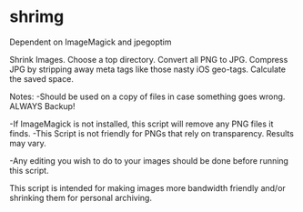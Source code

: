 # shrimg
Dependent on ImageMagick and jpegoptim

Shrink Images. 
Choose a top directory.
Convert all PNG to JPG. 
Compress JPG by stripping away meta tags like those nasty iOS geo-tags. 
Calculate the saved space.

Notes:
-Should be used on a copy of files in case something goes wrong. ALWAYS Backup!

-If ImageMagick is not installed, this script will remove any PNG files it finds.
-This Script is not friendly for PNGs that rely on transparency. Results may vary.

-Any editing you wish to do to your images should be done before running this script.

This script is intended for making images more bandwidth friendly and/or shrinking them for personal archiving.


